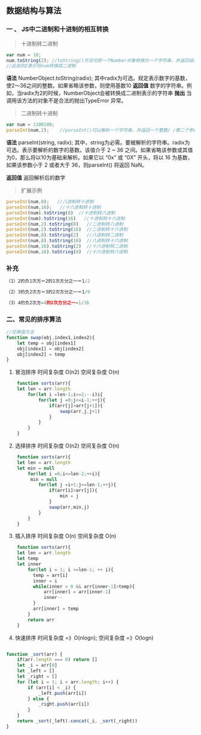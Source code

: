 ## 数据结构与算法

### 一  、 JS中二进制和十进制的相互转换

> 十进制转二进制

```javascript
var num = 10;
num.toString(2); //toString()方法可把一个Number对象转换为一个字符串，并返回结果
//此处的2表示将num转换成二进制
```
**语法**
NumberObject.toString(radix);
其中radix为可选。规定表示数字的基数，使2～36之间的整数。如果省略该参数，则使用基数10
**返回值**
数字的字符串。例如，当radix为2的时候，NumberObject会被转换成二进制表示的字符串
**抛出**
当调用该方法的对象不是合法的抛出TypeError 异常。

> 二进制转十进制

```javascript
var num = 1100100;
parseInt(num,2);    //parseInt()可以解析一个字符串，并返回一个整数/ /第二个参数为2时，解析的时候会把num当作二进制来解析为十进制
```

**语法**
parseInt(string, radix);
其中，string为必需。要被解析的字符串。radix为可选。表示要解析的数字的基数。该值介于 2 ~ 36 之间。如果省略该参数或其值为0，那么将以10为基础来解析。如果它以 “0x” 或 “0X” 开头，将以 16 为基数，如果该参数小于 2 或者大于 36，则parseInt() 将返回 NaN。

**返回值**
返回解析后的数字

> 扩展示例

``` javascript
parseInt(num,8);   //八进制转十进制
parseInt(num,16);   //十六进制转十进制
parseInt(num).toString(8)  //十进制转八进制
parseInt(num).toString(16)   //十进制转十六进制
parseInt(num,2).toString(8)   //二进制转八进制
parseInt(num,2).toString(16)  //二进制转十六进制
parseInt(num,8).toString(2)   //八进制转二进制
parseInt(num,8).toString(16)  //八进制转十六进制
parseInt(num,16).toString(2)  //十六进制转二进制
parseInt(num,16).toString(8)  //十六进制转八进制
```

### 补充
```javascript
（1）2的负1次方＝2的1次方分之一＝1/2

（2）3的负2次方＝3的2次方分之一＝1/9

（3）4的负2次方=4的2次方分之一=1/16


```
###  二、常见的排序算法

```javascript
//交换值方法
function swap(obj,index1,index2){
    let temp = obj[index1]
    obj[index1] = obj[index2]
    obj[index2] = temp
}
```
1. 冒泡排序
时间复杂度 O(n2)    空间复杂度 O(n)
```javascript
    function sorts(arr){
    let len = arr.length
        for(let i =len-1;i>=2;--i)i{
            for(let j =0;j<=i-1;++j){
                if(arr[j]>arr[j+1]){
                    swap(arr,j,j+1)
                }
            }
        }
    }
```

2. 选择排序
时间复杂度 O(n2)    空间复杂度 O(n)
```javascript
    function sorts(arr){
    let len = arr.length
    let min = null
        for(let i =0;i<=len-2;++i){
         min = null
            for(let j =i+1;j<=len-1;++j){
                if(arr[i]>arr[j]){
                    min = j
                }
                swap(arr,min,j)
            }
        }
    }
```
3. 插入排序
时间复杂度 O(n)    空间复杂度 O(n)
```javascript
    function sorts(arr){
    let len = arr.length
    let temp
    let inner
        for(let i = 1; i <=len-1; ++ i){
          temp = arr[i]
          inner = i
          while(inner > 0 && arr[inner-1]>temp){
              arr[inner] = arr[inner-1]
              inner--
          }
          arr[inner] = temp
        }
        return arr
    }
```
4. 快速排序
时间复杂度 =》O(nlogn);
空间复杂度 =》O(logn)
```javascript

function _sort(arr) {
    if(arr.length === 0) return []
    let _i = arr[0]
    let _left = []
    let _right = []
    for (let i = 1; i < arr.length; i++) {
        if (arr[i] < _i) {
            _left.push(arr[i])
        } else {
            _right.push(arr[i])
        }
    }
    return _sort(_left).concat(_i, _sort(_right))
}

```



